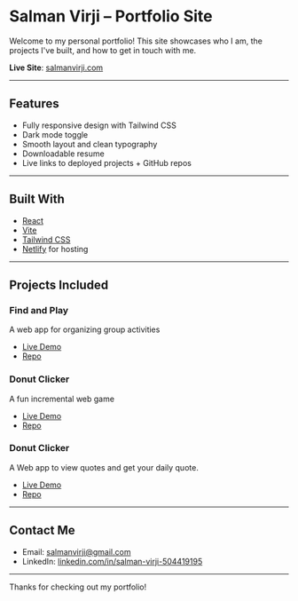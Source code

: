 # Salman Virji – Portfolio Site 

Welcome to my personal portfolio! This site showcases who I am, the projects I've built, and how to get in touch with me.

 **Live Site**: [salmanvirji.com](https://salmanvirji.com)

---

##  Features

- Fully responsive design with Tailwind CSS
- Dark mode toggle 
- Smooth layout and clean typography
- Downloadable resume
- Live links to deployed projects + GitHub repos

---

## Built With

- [React](https://reactjs.org/)
- [Vite](https://vitejs.dev/)
- [Tailwind CSS](https://tailwindcss.com/)
- [Netlify](https://netlify.com) for hosting

---

## Projects Included

###  Find and Play
A web app for organizing group activities  
- [Live Demo](https://findandplay.netlify.app)  
- [Repo](https://github.com/Salman-Virji/FindAndPlayGroupB)

###  Donut Clicker
A fun incremental web game  
- [Live Demo](https://donut-clicker.netlify.app)  
- [Repo](https://github.com/Salman-Virji/Donut-Clicker)

###  Donut Clicker
A Web app to view quotes and get your daily quote. 
- [Live Demo](https://quotegens.netlify.app)  
- [Repo]([https://github.com/Salman-Virji/Donut-Clicker](https://github.com/Salman-Virji/Quote-Generator))

---

##  Contact Me

- Email: salmanvirji@gmail.com  
- LinkedIn: [linkedin.com/in/salman-virji-504419195](https://www.linkedin.com/in/salman-virji-504419195)

---

Thanks for checking out my portfolio! 
